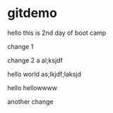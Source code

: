 # gitdemo

hello
this is 2nd day of boot camp


change 1



change 2
a
al;ksjdf


hello world 
as;lkjdf;laksjd



hello 
hellowwww

another change

